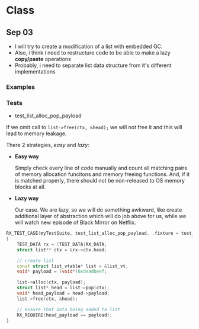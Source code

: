 # Class

## Sep 03 

- I will try to create a modification of a list with embedded GC.
- Also, i think i need to restructure code to be able to make a lazy **copy/paste** operations
- Probably, i need to separate list data structure from it's different implementations

### Examples

### Tests 

- test_list_alloc_pop_payload

If we omit call to `list->free(ctx, &head);` we will not free it and this will lead to memory leakage. 

There 2 strategies, *easy* and *lazy*: 

- **Easy way**
    
    Simply check every line of code manually and count all matching pairs of memory allocation funcitons and memory freeing functions. And, if it is matched properly, there should not be non-released to OS memory blocks at all.

- **Lazy way**

    Our case. We are lazy, so we will do something awkward, like create additional layer of abstraction which will do job above for us, while we will watch new episode of Black Mirror on Netflix.

```c++
RX_TEST_CASE(myTestSuite, test_list_alloc_pop_payload, .fixture = test_fixture)
{
    TEST_DATA rx = (TEST_DATA)RX_DATA;
    struct list** ctx = &rx->ctx.head;

    // create list
    const struct list_vtable* list = &list_vt;
    void* payload = (void*)0xdeadbeef;

    list->alloc(ctx, payload);
    struct list* head = list->pop(ctx);
    void* head_payload = head->payload;
    list->free(ctx, &head);

    // ensure that data being added to list
    RX_REQUIRE(head_payload == payload);
}
```

